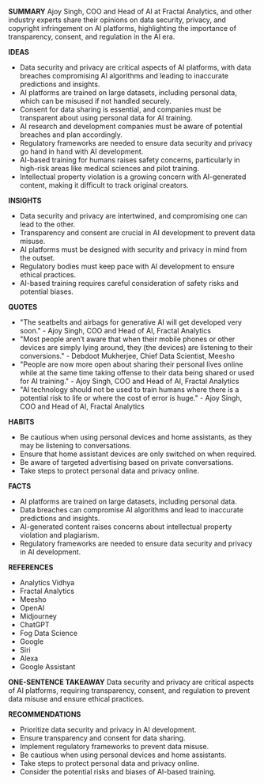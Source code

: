 **SUMMARY**
Ajoy Singh, COO and Head of AI at Fractal Analytics, and other industry experts share their opinions on data security, privacy, and copyright infringement on AI platforms, highlighting the importance of transparency, consent, and regulation in the AI era.

**IDEAS**
* Data security and privacy are critical aspects of AI platforms, with data breaches compromising AI algorithms and leading to inaccurate predictions and insights.
* AI platforms are trained on large datasets, including personal data, which can be misused if not handled securely.
* Consent for data sharing is essential, and companies must be transparent about using personal data for AI training.
* AI research and development companies must be aware of potential breaches and plan accordingly.
* Regulatory frameworks are needed to ensure data security and privacy go hand in hand with AI development.
* AI-based training for humans raises safety concerns, particularly in high-risk areas like medical sciences and pilot training.
* Intellectual property violation is a growing concern with AI-generated content, making it difficult to track original creators.

**INSIGHTS**
* Data security and privacy are intertwined, and compromising one can lead to the other.
* Transparency and consent are crucial in AI development to prevent data misuse.
* AI platforms must be designed with security and privacy in mind from the outset.
* Regulatory bodies must keep pace with AI development to ensure ethical practices.
* AI-based training requires careful consideration of safety risks and potential biases.

**QUOTES**
* "The seatbelts and airbags for generative AI will get developed very soon." - Ajoy Singh, COO and Head of AI, Fractal Analytics
* "Most people aren’t aware that when their mobile phones or other devices are simply lying around, they (the devices) are listening to their conversions." - Debdoot Mukherjee, Chief Data Scientist, Meesho
* "People are now more open about sharing their personal lives online while at the same time taking offense to their data being shared or used for AI training." - Ajoy Singh, COO and Head of AI, Fractal Analytics
* "AI technology should not be used to train humans where there is a potential risk to life or where the cost of error is huge." - Ajoy Singh, COO and Head of AI, Fractal Analytics

**HABITS**
* Be cautious when using personal devices and home assistants, as they may be listening to conversations.
* Ensure that home assistant devices are only switched on when required.
* Be aware of targeted advertising based on private conversations.
* Take steps to protect personal data and privacy online.

**FACTS**
* AI platforms are trained on large datasets, including personal data.
* Data breaches can compromise AI algorithms and lead to inaccurate predictions and insights.
* AI-generated content raises concerns about intellectual property violation and plagiarism.
* Regulatory frameworks are needed to ensure data security and privacy in AI development.

**REFERENCES**
* Analytics Vidhya
* Fractal Analytics
* Meesho
* OpenAI
* Midjourney
* ChatGPT
* Fog Data Science
* Google
* Siri
* Alexa
* Google Assistant

**ONE-SENTENCE TAKEAWAY**
Data security and privacy are critical aspects of AI platforms, requiring transparency, consent, and regulation to prevent data misuse and ensure ethical practices.

**RECOMMENDATIONS**
* Prioritize data security and privacy in AI development.
* Ensure transparency and consent for data sharing.
* Implement regulatory frameworks to prevent data misuse.
* Be cautious when using personal devices and home assistants.
* Take steps to protect personal data and privacy online.
* Consider the potential risks and biases of AI-based training.
